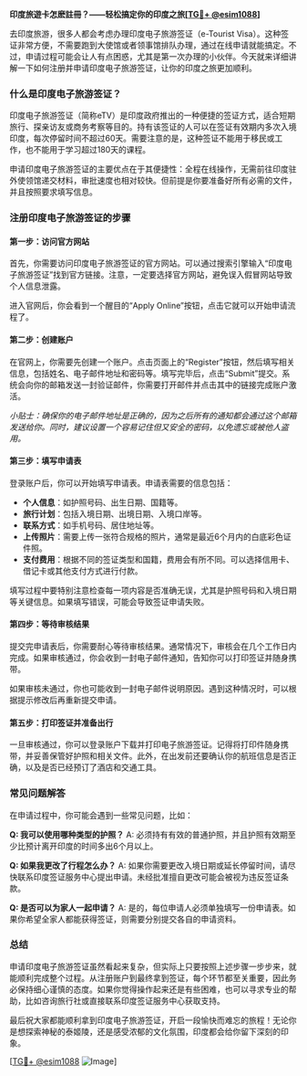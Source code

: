 **印度旅遊卡怎麽註冊？——轻松搞定你的印度之旅[[TG💪+ @esim1088](https://t.me/s/esim1088)]**

去印度旅游，很多人都会考虑办理印度电子旅游签证（e-Tourist Visa）。这种签证非常方便，不需要跑到大使馆或者领事馆排队办理，通过在线申请就能搞定。不过，申请过程可能会让人有点困惑，尤其是第一次办理的小伙伴。今天就来详细讲解一下如何注册并申请印度电子旅游签证，让你的印度之旅更加顺利。

### 什么是印度电子旅游签证？

印度电子旅游签证（简称eTV）是印度政府推出的一种便捷的签证方式，适合短期旅行、探亲访友或商务考察等目的。持有该签证的人可以在签证有效期内多次入境印度，每次停留时间不超过60天。需要注意的是，这种签证不能用于移民或工作，也不能用于学习超过180天的课程。

申请印度电子旅游签证的主要优点在于其便捷性：全程在线操作，无需前往印度驻外使领馆递交材料，审批速度也相对较快。但前提是你要准备好所有必需的文件，并且按照要求填写信息。

### 注册印度电子旅游签证的步骤

#### 第一步：访问官方网站

首先，你需要访问印度电子旅游签证的官方网站。可以通过搜索引擎输入“印度电子旅游签证”找到官方链接。注意，一定要选择官方网站，避免误入假冒网站导致个人信息泄露。

进入官网后，你会看到一个醒目的“Apply Online”按钮，点击它就可以开始申请流程了。

#### 第二步：创建账户

在官网上，你需要先创建一个账户。点击页面上的“Register”按钮，然后填写相关信息，包括姓名、电子邮件地址和密码等。填写完毕后，点击“Submit”提交。系统会向你的邮箱发送一封验证邮件，你需要打开邮件并点击其中的链接完成账户激活。

*小贴士：确保你的电子邮件地址是正确的，因为之后所有的通知都会通过这个邮箱发送给你。同时，建议设置一个容易记住但又安全的密码，以免遗忘或被他人盗用。*

#### 第三步：填写申请表

登录账户后，你可以开始填写申请表。申请表需要的信息包括：

- **个人信息**：如护照号码、出生日期、国籍等。
- **旅行计划**：包括入境日期、出境日期、入境口岸等。
- **联系方式**：如手机号码、居住地址等。
- **上传照片**：需要上传一张符合规格的照片，通常是最近6个月内的白底彩色证件照。
- **支付费用**：根据不同的签证类型和国籍，费用会有所不同。可以选择信用卡、借记卡或其他支付方式进行付款。

填写过程中要特别注意检查每一项内容是否准确无误，尤其是护照号码和入境日期等关键信息。如果填写错误，可能会导致签证申请失败。

#### 第四步：等待审核结果

提交完申请表后，你需要耐心等待审核结果。通常情况下，审核会在几个工作日内完成。如果审核通过，你会收到一封电子邮件通知，告知你可以打印签证并随身携带。

如果审核未通过，你也可能收到一封电子邮件说明原因。遇到这种情况时，可以根据提示修改后再重新提交申请。

#### 第五步：打印签证并准备出行

一旦审核通过，你可以登录账户下载并打印电子旅游签证。记得将打印件随身携带，并妥善保管好护照和相关文件。此外，在出发前还要确认你的航班信息是否正确，以及是否已经预订了酒店和交通工具。

### 常见问题解答

在申请过程中，你可能会遇到一些常见问题，比如：

**Q: 我可以使用哪种类型的护照？**
A: 必须持有有效的普通护照，并且护照有效期至少比预计离开印度的时间多出6个月以上。

**Q: 如果我更改了行程怎么办？**
A: 如果你需要更改入境日期或延长停留时间，请尽快联系印度签证服务中心提出申请。未经批准擅自更改可能会被视为违反签证条款。

**Q: 是否可以为家人一起申请？**
A: 是的，每位申请人必须单独填写一份申请表。如果你希望全家人都能获得签证，则需要分别提交各自的申请资料。

### 总结

申请印度电子旅游签证虽然看起来复杂，但实际上只要按照上述步骤一步步来，就能顺利完成整个过程。从注册账户到最终拿到签证，每个环节都至关重要，因此务必保持细心谨慎的态度。如果你觉得操作起来还是有些困难，也可以寻求专业的帮助，比如咨询旅行社或直接联系印度签证服务中心获取支持。

最后祝大家都能顺利拿到印度电子旅游签证，开启一段愉快而难忘的旅程！无论你是想探索神秘的泰姬陵，还是感受浓郁的文化氛围，印度都会给你留下深刻的印象。

[[TG💪+ @esim1088](https://t.me/s/esim1088) ![Image](https://i.postimg.cc/4NQfJmqS/Snipaste-2025-05-13-00-14-12.png)]